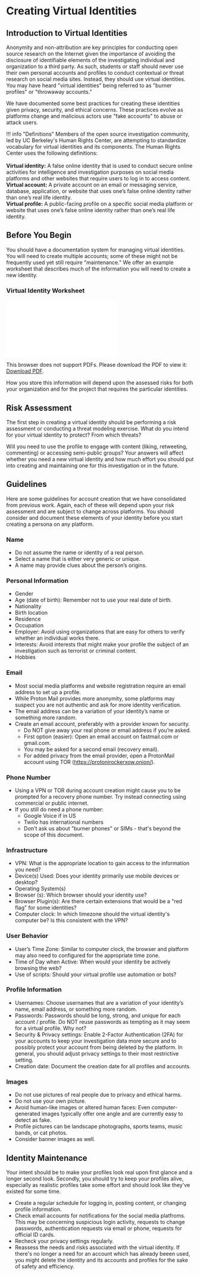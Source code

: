 
# **Creating Virtual Identities**

## Introduction to Virtual Identities

Anonymity and non-attribution are key principles for conducting open source research on the Internet given the importance of avoiding the disclosure of identifiable elements of the investigating individual and organization to a third party. As such, students or staff should never use their own personal accounts and profiles to conduct contextual or threat research on social media sites. Instead, they should use virtual identities. You may have heard "virtual identities" being referred to as "burner profiles" or "throwaway accounts." 

We have documented some best practices for creating these identities given privacy, security, and ethical concerns. These practices evolve as platforms change and malicious actors use "fake accounts" to abuse or attack users.


!!! info "Definitions"
	Members of the open source investigation community, led by UC Berkeley's Human Rights Center, are attempting to standardize vocabulary for virtual identities and its components. The Human Rights Center uses the following definitions:<br><br>**Virtual identity:** A false online identity that is used to conduct secure online activities for intelligence and investigation purposes on social media platforms and other websites that require users to log in to access content.<br>**Virtual account:** A private account on an email or messaging service, database, application, or website that uses one’s false online identity rather than one’s real life identity. <br>**Virtual profile:** A public-facing profile on a specific social media platform or website that uses one’s false online identity rather than one’s real life identity. 

## Before You Begin

You should have a documentation system for managing virtual identities. You will need to create multiple accounts; some of these might not be frequently used yet still require "maintenance." We offer an example worksheet that describes much of the information you will need to create a new identity.

### Virtual Identity Worksheet

<object data="../Virtual%20Identity%20Worksheet.pdf" type="application/pdf" width="100%" height=700px>
    <embed src="../Virtual%20Identity%20Worksheet.pdf">
        <p>This browser does not support PDFs. Please download the PDF to view it: <a href="../Virtual%20Identity%20Worksheet.pdf">Download PDF</a>.</p>
    </embed>
</object>

How you store this information will depend upon the assessed risks for both your organization and for the project that requires the particular identities. 

## Risk Assessment

The first step in creating a virtual identity should be performing a risk assessment or conducting a threat modeling exercise. What do you intend for your virtual identity to protect? From which threats? 

Will you need to use the profile to engage with content (liking, retweeting, commenting) or accessing semi-public groups? Your answers will affect whether you need a new virtual identity and how much effort you should put into creating and maintaining one for this investigation or in the future.

## Guidelines

Here are some guidelines for account creation that we have consolidated from previous work. Again, each of these will depend upon your risk assessment and are subject to change across platforms. You should consider and document these elements of your identity before you start creating a persona on any platform.

### Name

* Do not assume the name or identity of a real person. 
* Select a name that is either very generic or unique. 
* A name may provide clues about the person’s origins. 

### Personal Information 

* Gender
* Age (date of birth): Remember not to use your real date of birth. 
* Nationality
* Birth location 
* Residence
* Occupation
* Employer: Avoid using organizations that are easy for others to verify whether an individual works there.
* Interests: Avoid interests that might make your profile the subject of an investigation such as terrorist or criminal content.
* Hobbies

### Email

* Most social media platforms and website registration require an email address to set up a profile. 
* While Proton Mail provides more anonymity, some platforms may suspect you are not authentic and ask for more identity verification. 
* The email address can be a variation of your identity’s name or something more random.
* Create an email account, preferably with a provider known for security. 
  	* Do NOT give away your real phone or email address if you’re asked. 
  	* First option (easier): Open an email account on fastmail.com or gmail.com.
  	* You may be asked for a second email (recovery email).
  	* For added privacy from the email provider, open a ProtonMail account using TOR (https://protonirockerxow.onion/). 

### Phone Number

* Using a VPN or TOR during account creation might cause you to be prompted for a recovery phone number. Try instead connecting using commercial or public internet. 
* If you still do need a phone number:
  	* Google Voice if in US
  	* Twilio has international numbers
  	* Don't ask us about "burner phones" or SIMs - that's beyond the scope of this document.

### Infrastructure

* VPN: What is the appropriate location to gain access to the information you need?
* Device(s) Used: Does your identity primarily use mobile devices or desktop?	
* Operating System(s)	
* Browser (s): Which browser should your identity use? 
* Browser Plugin(s): Are there certain extensions that would be a "red flag" for some identities?
* Computer clock: In which timezone should the virtual identity's computer be? Is this consistent with the VPN?

### User Behavior

* User’s Time Zone: Similar to computer clock, the browser and platform may also need to configured for the appropriate time zone.
* Time of Day when Active: When would your identity be actively browsing the web? 
* Use of scripts: Should your virtual profile use automation or bots?

### Profile Information

* Usernames: Choose usernames that are a variation of your identity’s name, email address, or something more random.
* Passwords: Passwords should be long, strong, and unique for each account / profile. Do NOT reuse passwords as tempting as it may seem for a virtual profile. Why not?
* Security & Privacy settings: Enable 2-Factor Authentication (2FA) for your accounts to keep your investigation data more secure and to possibly protect your account from being deleted by the platform. In general, you should adjust privacy settings to their most restrictive setting. 
* Creation date: Document the creation date for all profiles and accounts.

### Images

* Do not use pictures of real people due to privacy and ethical harms.
* Do not use your own picture.
* Avoid human-like images or altered human faces: Even computer-generated images typically offer one angle and are currently easy to detect as fake.
* Profile pictures can be landscape photographs, sports teams, music bands, or cat photos.
* Consider banner images as well.

## Identity Maintenance

Your intent should be to make your profiles look real upon first glance and a longer second look. Secondly, you should try to keep your profiles alive, especially as realistic profiles take some effort and should look like they've existed for some time.

* Create a regular schedule for logging in, posting content, or changing profile information. 
* Check email accounts for notifications for the social media platfroms. This may be concerning suspicious login activity, requests to change passwords, authentication requests via email or phone, requests for official ID cards.
* Recheck your privacy settings regularly. 
* Reassess the needs and risks associated with the virtual identity. If there's no longer a need for an account which has already beeen used, you might delete the identity and its accounts and profiles for the sake of safety and efficiency.



